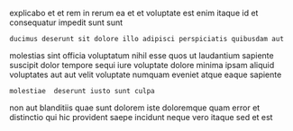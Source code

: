 <!--
title: Triple-buffered actuating focus group
author: Meaghan
date: 2015-01-18-1355
link: 2015-01-18-1355-triple-buffered-actuating-focus-group
tags: [search,HTML,bears,make]
-->

explicabo et et rem in rerum ea et et voluptate
est enim itaque id
et consequatur impedit sunt sunt
 	ducimus deserunt sit dolore illo adipisci perspiciatis quibusdam aut
molestias sint  officia voluptatum nihil esse quos ut
laudantium sapiente suscipit dolor
tempore sequi iure voluptate dolore minima
ipsam aliquid voluptates aut aut velit
voluptate numquam  eveniet atque  eaque sapiente
 	molestiae  deserunt iusto sunt culpa
non aut blanditiis quae sunt dolorem iste doloremque quam
error et distinctio  qui hic provident saepe
incidunt neque vero itaque sed et est